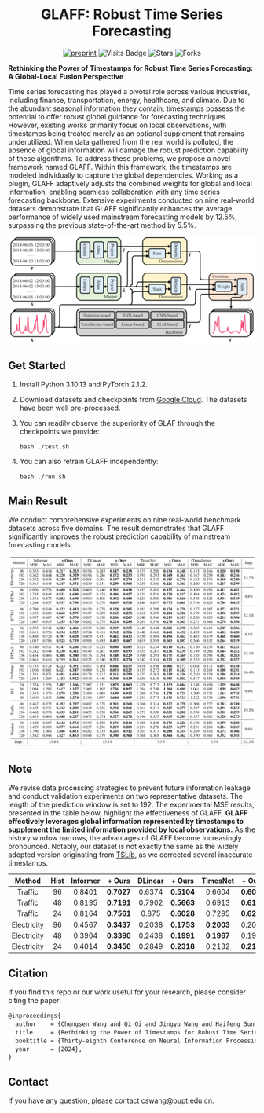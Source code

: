 <div align="center">

# GLAFF: Robust Time Series Forecasting

[![preprint](https://img.shields.io/static/v1?label=arXiv&message=2409.18696&color=B31B1B&logo=arXiv)](https://arxiv.org/abs/2409.18696)
![Visits Badge](https://badges.pufler.dev/visits/ForestsKing/GLAFF)
![Stars](https://img.shields.io/github/stars/ForestsKing/GLAFF)
![Forks](https://img.shields.io/github/forks/ForestsKing/GLAFF)

</div>

**Rethinking the Power of Timestamps for Robust Time Series Forecasting: A Global-Local Fusion Perspective**

Time series forecasting has played a pivotal role across various industries, including finance, transportation, energy, healthcare, and climate. Due to the abundant seasonal information they contain, timestamps possess the potential to offer robust global guidance for forecasting techniques. However, existing works primarily focus on local observations, with timestamps being treated merely as an optional supplement that remains underutilized. When data gathered from the real world is polluted, the absence of global information will damage the robust prediction capability of these algorithms. To address these problems, we propose a novel framework named GLAFF. Within this framework, the timestamps are modeled individually to capture the global dependencies. Working as a plugin, GLAFF adaptively adjusts the combined weights for global and local information, enabling seamless collaboration with any time series forecasting backbone. Extensive experiments conducted on nine real-world datasets demonstrate that GLAFF significantly enhances the average performance of widely used mainstream forecasting models by 12.5%, surpassing the previous state-of-the-art method by 5.5%.

![](./img/architecture.png)

## 	Get Started

1. Install Python 3.10.13 and PyTorch 2.1.2.

2. Download datasets and checkpoints from [Google Cloud](https://drive.google.com/drive/folders/1028Ky-bJU6rSBXIMR6tf0wRAAvxIS6xP?usp=sharing). The datasets have been well pre-processed.

3. You can readily observe the superiority of GLAF through the checkpoints we provide:

   ```shell
   bash ./test.sh
   ```

4. You can also retrain GLAFF independently:

   ```shell
   bash ./run.sh
   ```

## Main Result

We conduct comprehensive experiments on nine real-world benchmark datasets across five domains. The result demonstrates that GLAFF significantly improves the robust prediction capability of mainstream forecasting models.

![](./img/result.png)

## Note

We revise data processing strategies to prevent future information leakage and conduct validation experiments on two representative datasets.  The length of the prediction window is set to 192. The experimental MSE results, presented in the table below, highlight the effectiveness of GLAFF. **GLAFF effectively leverages global information represented by timestamps to supplement the limited information provided by local observations.** As the history window narrows, the advantages of GLAFF become increasingly pronounced. Notably, our dataset is not exactly the same as the widely adopted version originating from [TSLib](https://github.com/thuml/Time-Series-Library), as we corrected several inaccurate timestamps.

|   Method    | Hist | Informer |   + Ours   | DLinear |   + Ours   |  TimesNet  |   + Ours   | iTransformer |   + Ours   |
| :---------: | :--: | :------: | :--------: | :-----: | :--------: | :--------: | :--------: | :----------: | :--------: |
|   Traffic   |  96  |  0.8401  | **0.7027** | 0.6374  | **0.5104** |   0.6604   | **0.6034** |    0.4514    | **0.4292** |
|   Traffic   |  48  |  0.8195  | **0.7191** | 0.7902  | **0.5663** |   0.6913   | **0.6172** |    0.5146    | **0.4936** |
|   Traffic   |  24  |  0.8164  | **0.7561** |  0.875  | **0.6028** |   0.7295   | **0.6286** |    0.6024    | **0.5807** |
| Electricity |  96  |  0.4567  | **0.3437** | 0.2038  | **0.1753** | **0.2003** |   0.2032   |    0.1688    | **0.1675** |
| Electricity |  48  |  0.3904  | **0.3390** | 0.2438  | **0.1991** | **0.1967** |   0.1986   |    0.1933    | **0.1874** |
| Electricity |  24  |  0.4014  | **0.3456** | 0.2849  | **0.2318** |   0.2132   | **0.2112** |    0.2423    | **0.2212** |

## Citation

If you find this repo or our work useful for your research, please consider citing the paper:

```tex
@inproceedings{
  author    = {Chengsen Wang and Qi Qi and Jingyu Wang and Haifeng Sun and Zirui Zhuang and Jinming Wu and Jianxin Liao},
  title     = {Rethinking the Power of Timestamps for Robust Time Series Forecasting: A Global-Local Fusion Perspective},
  booktitle = {Thirty-eighth Conference on Neural Information Processing Systems},
  year      = {2024},
}
```

## Contact

If you have any question, please contact [cswang@bupt.edu.cn]().
